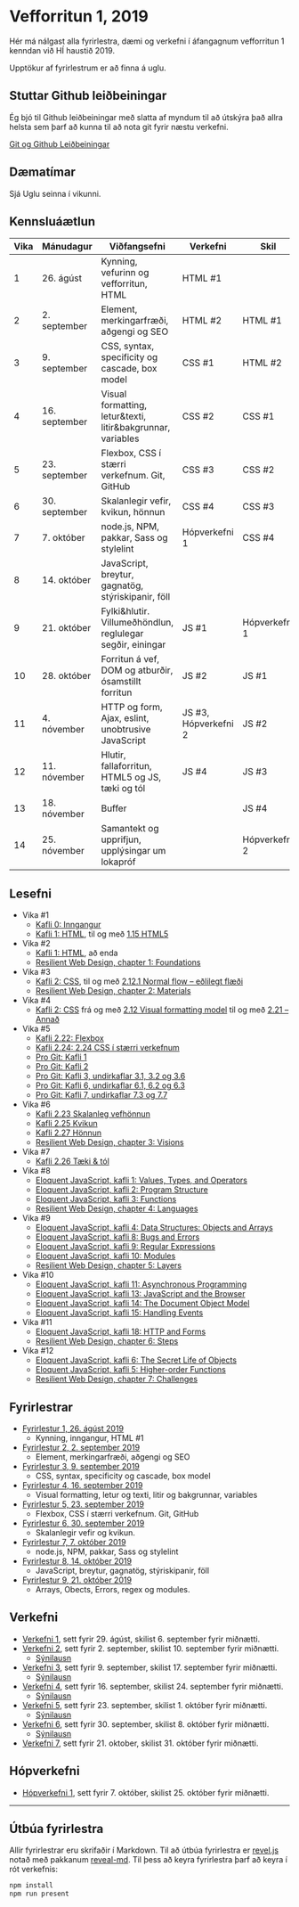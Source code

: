# Vefforritun 1, 2019

Hér má nálgast alla fyrirlestra, dæmi og verkefni í áfangagnum vefforritun 1 kenndan við HÍ haustið 2019.

Upptökur af fyrirlestrum er að finna á uglu.

## Stuttar Github leiðbeiningar
Ég bjó til Github leiðbeiningar með slatta af myndum til að útskýra það allra helsta sem þarf að kunna til að nota git fyrir næstu verkefni.

[Git og Github Leiðbeiningar](git_leidbeiningar/)

## Dæmatímar

Sjá Uglu seinna í vikunni.

## Kennsluáætlun

| Vika | Mánudagur     | Viðfangsefni                                                | Verkefni             | Skil          |
|------|---------------|-------------------------------------------------------------|----------------------|---------------|
|  1   | 26. ágúst     | Kynning, vefurinn og vefforritun, HTML                      | HTML #1              |               |
|  2   | 2. september  | Element, merkingarfræði, aðgengi og SEO                     | HTML #2              | HTML #1       |
|  3   | 9. september  | CSS, syntax, specificity og cascade, box model              | CSS #1               | HTML #2       |
|  4   | 16. september | Visual formatting, letur&texti, litir&bakgrunnar, variables | CSS #2               | CSS #1        |
|  5   | 23. september | Flexbox, CSS í stærri verkefnum. Git, GitHub                | CSS #3               | CSS #2        |
|  6   | 30. september | Skalanlegir vefir, kvikun, hönnun                           | CSS #4               | CSS #3        |
|  7   | 7. október    | node.js, NPM, pakkar, Sass og stylelint                     | Hópverkefni 1        | CSS #4        |
|  8   | 14. október   | JavaScript, breytur, gagnatög, stýriskipanir, föll          |                      |               |
|  9   | 21. október   | Fylki&hlutir. Villumeðhöndlun, reglulegar segðir, einingar  | JS #1                | Hópverkefni 1 |
|  10  | 28. október   | Forritun á vef, DOM og atburðir, ósamstillt forritun        | JS #2                | JS #1         |
|  11  | 4. nóvember   | HTTP og form, Ajax, eslint, unobtrusive JavaScript          | JS #3, Hópverkefni 2 | JS #2         |
|  12  | 11. nóvember  | Hlutir, fallaforritun, HTML5 og JS, tæki og tól             | JS #4                | JS #3         |
|  13  | 18. nóvember  | Buffer                                                      |                      | JS #4         |
|  14  | 25. nóvember  | Samantekt og upprifjun, upplýsingar um lokapróf             |                      | Hópverkefni 2 |

## Lesefni

* Vika #1
  - [Kafli 0: Inngangur](https://github.com/vefforritun/book/blob/master/chapters/00.inngangur.md)
  - [Kafli 1: HTML](https://github.com/vefforritun/book/blob/master/chapters/01.html.md), til og með [1.15 HTML5](https://github.com/vefforritun/book/blob/master/chapters/01.html.md#115-html5)
* Vika #2
  - [Kafli 1: HTML](https://github.com/vefforritun/book/blob/master/chapters/01.html.md), að enda
  - [Resilient Web Design, chapter 1: Foundations](https://resilientwebdesign.com/chapter1/)
* Vika #3
  - [Kafli 2: CSS](https://github.com/vefforritun/book/blob/master/chapters/02.css.md), til og með [2.12.1 Normal flow – eðlilegt flæði](https://github.com/vefforritun/book/blob/master/chapters/02.css.md#2121-normal-flow--e%C3%B0lilegt-fl%C3%A6%C3%B0i)
  - [Resilient Web Design, chapter 2: Materials](https://resilientwebdesign.com/chapter2/)
* Vika #4
  - [Kafli 2: CSS](https://github.com/vefforritun/book/blob/master/chapters/02.css.md) frá og með [2.12 Visual formatting model](https://github.com/vefforritun/book/blob/master/chapters/02.css.md#212-visual-formatting-model) til og með [2.21 – Annað](https://github.com/vefforritun/book/blob/master/chapters/02.css.md#221-anna%C3%B0)
* Vika #5
  - [Kafli 2.22: Flexbox](https://github.com/vefforritun/book/blob/master/chapters/02.css.md#222-flexbox)
  - [Kafli 2.24: 2.24 CSS í stærri verkefnum](https://github.com/vefforritun/book/blob/master/chapters/02.css.md#224-css-%C3%AD-st%C3%A6rri-verkefnum)
  - [Pro Git: Kafli 1](https://git-scm.com/book/en/v2/Getting-Started-About-Version-Control)
  - [Pro Git: Kafli 2](https://git-scm.com/book/en/v2/Git-Basics-Getting-a-Git-Repository)
  - [Pro Git: Kafli 3, undirkaflar 3.1, 3.2 og 3.6](https://git-scm.com/book/en/v2/Git-Branching-Branches-in-a-Nutshell)
  - [Pro Git: Kafli 6, undirkaflar 6.1, 6.2 og 6.3](https://git-scm.com/book/en/v2/GitHub-Account-Setup-and-Configuration)
  - [Pro Git: Kafli 7, undirkaflar 7.3 og 7.7](https://git-scm.com/book/en/v2/Git-Tools-Stashing-and-Cleaning)
* Vika #6
  - [Kafli 2.23 Skalanleg vefhönnun](https://github.com/vefforritun/book/blob/master/chapters/02.css.md#223-skalanleg-vefh%C3%B6nnun)
  - [Kafli 2.25 Kvikun](https://github.com/vefforritun/book/blob/master/chapters/02.css.md#225-kvikun)
  - [Kafli 2.27 Hönnun](https://github.com/vefforritun/book/blob/master/chapters/02.css.md#227-h%C3%B6nnun)
  - [Resilient Web Design, chapter 3: Visions](https://resilientwebdesign.com/chapter3/)
* Vika #7
  - [Kafli 2.26 Tæki & tól](https://github.com/vefforritun/book/blob/master/chapters/02.css.md#226-t%C3%A6ki--t%C3%B3l)
* Vika #8
  - [Eloquent JavaScript, kafli 1: Values, Types, and Operators](https://eloquentjavascript.net/01_values.html)
  - [Eloquent JavaScript, kafli 2: Program Structure](https://eloquentjavascript.net/02_program_structure.html)
  - [Eloquent JavaScript, kafli 3: Functions](https://eloquentjavascript.net/03_functions.html)
  - [Resilient Web Design, chapter 4: Languages](https://resilientwebdesign.com/chapter4/)
* Vika #9
  - [Eloquent JavaScript, kafli 4: Data Structures: Objects and Arrays](https://eloquentjavascript.net/04_data.html)
  - [Eloquent JavaScript, kafli 8: Bugs and Errors](https://eloquentjavascript.net/08_error.html)
  - [Eloquent JavaScript, kafli 9: Regular Expressions](https://eloquentjavascript.net/09_regexp.html)
  - [Eloquent JavaScript, kafli 10: Modules](https://eloquentjavascript.net/10_modules.html)
  - [Resilient Web Design, chapter 5: Layers](https://resilientwebdesign.com/chapter5/)
* Vika #10
  - [Eloquent JavaScript, kafli 11: Asynchronous Programming](https://eloquentjavascript.net/11_async.html)
  - [Eloquent JavaScript, kafli 13: JavaScript and the Browser](https://eloquentjavascript.net/13_browser.html)
  - [Eloquent JavaScript, kafli 14: The Document Object Model](https://eloquentjavascript.net/14_dom.html)
  - [Eloquent JavaScript, kafli 15: Handling Events](https://eloquentjavascript.net/15_event.html)
* Vika #11
  - [Eloquent JavaScript, kafli 18: HTTP and Forms](https://eloquentjavascript.net/18_http.html)
  - [Resilient Web Design, chapter 6: Steps](https://resilientwebdesign.com/chapter6/)
* Vika #12
  - [Eloquent JavaScript, kafli 6: The Secret Life of Objects](https://eloquentjavascript.net/06_object.html)
  - [Eloquent JavaScript, kafli 5: Higher-order Functions](https://eloquentjavascript.net/05_higher_order.html)
  - [Resilient Web Design, chapter 7: Challenges](https://resilientwebdesign.com/chapter7/)

## Fyrirlestrar

* [Fyrirlestur 1, 26. ágúst 2019](fyrirlestrar/01/)
  - Kynning, inngangur, HTML #1
* [Fyrirlestur 2, 2. september 2019](fyrirlestrar/02/)
  - Element, merkingarfræði, aðgengi og SEO
* [Fyrirlestur 3, 9. september 2019](fyrirlestrar/03/)
  - CSS, syntax, specificity og cascade, box model
* [Fyrirlestur 4, 16. september 2019](fyrirlestrar/04/)
  - Visual formatting, letur og texti, litir og bakgrunnar, variables
* [Fyrirlestur 5, 23. september 2019](fyrirlestrar/05/)
  - Flexbox, CSS í stærri verkefnum. Git, GitHub
* [Fyrirlestur 6, 30. september 2019](fyrirlestrar/06/)
  - Skalanlegir vefir og kvikun.
* [Fyrirlestur 7, 7. október 2019](fyrirlestrar/07/)
  - node.js, NPM, pakkar, Sass og stylelint
* [Fyrirlestur 8, 14. október 2019](fyrirlestrar/08/)
  - JavaScript, breytur, gagnatög, stýriskipanir, föll
* [Fyrirlestur 9, 21. október 2019](fyrirlestrar/09/)
  - Arrays, Obects, Errors, regex og modules.



## Verkefni

* [Verkefni 1](https://github.com/Wolfcoder13/vef1-2019-v1), sett fyrir 29. ágúst, skilist 6. september fyrir miðnætti.
* [Verkefni 2](https://github.com/Wolfcoder13/vef1-2019-v2), sett fyrir 2. september, skilist 10. september fyrir miðnætti.
  - [Sýnilausn](https://github.com/Wolfcoder13/vef1-2019-v2-synilausn)
* [Verkefni 3](https://github.com/Wolfcoder13/vef1-2019-v3), sett fyrir 9. september, skilist 17. september fyrir miðnætti.
  - [Sýnilausn](https://github.com/Wolfcoder13/vef1-2019-v3-synilausn)
* [Verkefni 4](https://github.com/Wolfcoder13/vef1-2019-v4), sett fyrir 16. september, skilist 24. september fyrir miðnætti.
  - [Sýnilausn](https://github.com/Wolfcoder13/vef1-2019-v4-synilausn)
* [Verkefni 5](https://github.com/Wolfcoder13/vef1-2019-v5), sett fyrir 23. september, skilist 1. október fyrir miðnætti.
  - [Sýnilausn](https://github.com/Wolfcoder13/vef1-2019-v5-synilausn)
* [Verkefni 6](https://github.com/Wolfcoder13/vef1-2019-v6), sett fyrir 30. september, skilist 8. október fyrir miðnætti.
  - [Sýnilausn](https://github.com/Wolfcoder13/vef1-2019-v6-synilausn)
* [Verkefni 7](https://github.com/Wolfcoder13/vef1-2019-v7), sett fyrir 21. oktober, skilist 31. október fyrir miðnætti.


## Hópverkefni

* [Hópverkefni 1](https://github.com/Wolfcoder13/vef1-2019-h1), sett fyrir 7. október, skilist 25. október fyrir miðnætti.

---

## Útbúa fyrirlestra

Allir fyrirlestrar eru skrifaðir í Markdown. Til að útbúa fyrirlestra er [revel.js](https://revealjs.com/) notað með pakkanum [reveal-md](https://github.com/webpro/reveal-md). Til þess að keyra fyrirlestra þarf að keyra í rót verkefnis:

```bash
npm install
npm run present
```